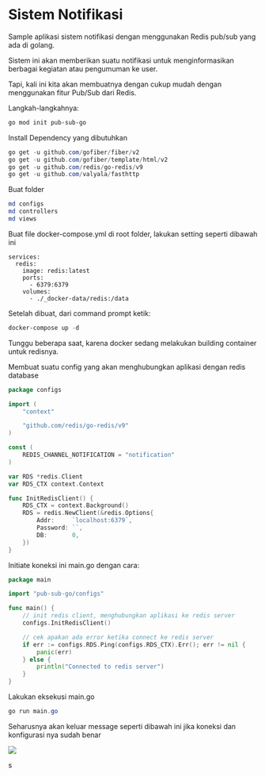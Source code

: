 # Sistem Notifikasi

Sample aplikasi sistem notifikasi dengan menggunakan Redis pub/sub yang ada di golang.

Sistem ini akan memberikan suatu notifikasi untuk menginformasikan berbagai kegiatan atau pengumuman ke user.

Tapi, kali ini kita akan membuatnya dengan cukup mudah dengan menggunakan fitur Pub/Sub dari Redis.

Langkah-langkahnya:

```powershell
go mod init pub-sub-go
```

Install Dependency yang dibutuhkan

```powershell
go get -u github.com/gofiber/fiber/v2
go get -u github.com/gofiber/template/html/v2
go get -u github.com/redis/go-redis/v9
go get -u github.com/valyala/fasthttp
```

Buat folder

```powershell
md configs
md controllers
md views
```

Buat file docker-compose.yml di root folder, lakukan setting seperti dibawah ini

```docker
services:
  redis:
    image: redis:latest
    ports:
      - 6379:6379
    volumes:
      - ./_docker-data/redis:/data
```

Setelah dibuat, dari command prompt ketik:

```powershell
docker-compose up -d
```

Tunggu beberapa saat, karena docker sedang melakukan building container untuk redisnya.

Membuat suatu config yang akan menghubungkan aplikasi dengan redis database

```go
package configs

import (
	"context"

	"github.com/redis/go-redis/v9"
)

const (
	REDIS_CHANNEL_NOTIFICATION = "notification"
)

var RDS *redis.Client
var RDS_CTX context.Context

func InitRedisClient() {
	RDS_CTX = context.Background()
	RDS = redis.NewClient(&redis.Options{
		Addr:     `localhost:6379`,
		Password: ``,
		DB:       0,
	})
}

```

Initiate koneksi ini main.go dengan cara:

```go
package main

import "pub-sub-go/configs"

func main() {
	// init redis client, menghubungkan aplikasi ke redis server
	configs.InitRedisClient()

	// cek apakan ada error ketika connect ke redis server
	if err := configs.RDS.Ping(configs.RDS_CTX).Err(); err != nil {
		panic(err)
	} else {
		println("Connected to redis server")
	}
}
```

Lakukan eksekusi main.go

```powershell
go run main.go
```

Seharusnya akan keluar message seperti dibawah ini jika koneksi dan konfigurasi nya sudah benar

![](C:\Users\erymn\AppData\Roaming\marktext\images\2025-06-02-11-18-01-image.png)

s


